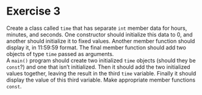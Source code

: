 # Exercise 3

Create a class called `time` that has separate `int` member data for hours, minutes, and seconds. One constructor should initialize this data to 0, and another should initialize it to fixed values. Another member function should display it, in 11:59:59 format. The final member function should add two objects of type `time` passed as arguments.\
A `main()` program should create two initialized `time` objects (should they be `const`?) and one that isn’t initialized. Then it should add the two initialized values together, leaving the result in the third `time` variable. Finally it should display the value of this third variable. Make appropriate member functions `const`.
